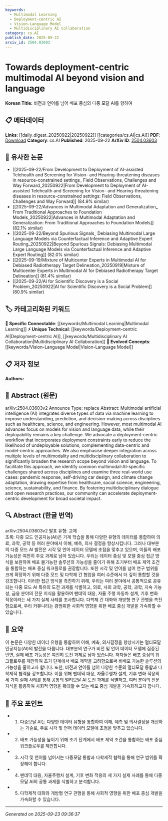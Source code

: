 ```yaml
---
keywords:
  - Multimodal Learning
  - Deployment-centric AI
  - Vision-Language Model
  - Multidisciplinary AI Collaboration
category: cs.AI
publish_date: 2025-09-22
arxiv_id: 2504.03603
---
```


<!-- KEYWORD_LINKING_METADATA:
{
  "processed_timestamp": "2025-09-23T09:36:37.057136",
  "vocabulary_version": "1.0",
  "selected_keywords": [
    "Multimodal Learning",
    "Deployment-centric AI",
    "Vision-Language Model",
    "Multidisciplinary AI Collaboration"
  ],
  "rejected_keywords": [],
  "similarity_scores": {
    "Multimodal Learning": 0.85,
    "Deployment-centric AI": 0.79,
    "Vision-Language Model": 0.8,
    "Multidisciplinary AI Collaboration": 0.78
  },
  "extraction_method": "AI_prompt_based",
  "budget_applied": true,
  "candidates_json": {
    "candidates": [
      {
        "surface": "Multimodal artificial intelligence",
        "canonical": "Multimodal Learning",
        "aliases": [
          "Multimodal AI"
        ],
        "category": "specific_connectable",
        "rationale": "This term is central to the paper's focus on integrating diverse data types and is a trending concept.",
        "novelty_score": 0.45,
        "connectivity_score": 0.88,
        "specificity_score": 0.82,
        "link_intent_score": 0.85
      },
      {
        "surface": "Deployment-centric workflow",
        "canonical": "Deployment-centric AI",
        "aliases": [
          "Deployment workflow"
        ],
        "category": "unique_technical",
        "rationale": "The paper introduces this concept as a novel approach to address deployability challenges in AI.",
        "novelty_score": 0.72,
        "connectivity_score": 0.65,
        "specificity_score": 0.78,
        "link_intent_score": 0.79
      },
      {
        "surface": "Vision and language",
        "canonical": "Vision-Language Model",
        "aliases": [
          "Vision-Language"
        ],
        "category": "evolved_concepts",
        "rationale": "This is a well-established area in multimodal AI, and the paper discusses expanding beyond it.",
        "novelty_score": 0.3,
        "connectivity_score": 0.9,
        "specificity_score": 0.7,
        "link_intent_score": 0.8
      },
      {
        "surface": "Multidisciplinary collaboration",
        "canonical": "Multidisciplinary AI Collaboration",
        "aliases": [
          "Cross-disciplinary collaboration"
        ],
        "category": "unique_technical",
        "rationale": "The paper emphasizes the importance of collaboration across disciplines to enhance AI deployment.",
        "novelty_score": 0.65,
        "connectivity_score": 0.7,
        "specificity_score": 0.75,
        "link_intent_score": 0.78
      }
    ],
    "ban_list_suggestions": [
      "healthcare",
      "science",
      "engineering",
      "sustainability",
      "finance"
    ]
  },
  "decisions": [
    {
      "candidate_surface": "Multimodal artificial intelligence",
      "resolved_canonical": "Multimodal Learning",
      "decision": "linked",
      "scores": {
        "novelty": 0.45,
        "connectivity": 0.88,
        "specificity": 0.82,
        "link_intent": 0.85
      }
    },
    {
      "candidate_surface": "Deployment-centric workflow",
      "resolved_canonical": "Deployment-centric AI",
      "decision": "linked",
      "scores": {
        "novelty": 0.72,
        "connectivity": 0.65,
        "specificity": 0.78,
        "link_intent": 0.79
      }
    },
    {
      "candidate_surface": "Vision and language",
      "resolved_canonical": "Vision-Language Model",
      "decision": "linked",
      "scores": {
        "novelty": 0.3,
        "connectivity": 0.9,
        "specificity": 0.7,
        "link_intent": 0.8
      }
    },
    {
      "candidate_surface": "Multidisciplinary collaboration",
      "resolved_canonical": "Multidisciplinary AI Collaboration",
      "decision": "linked",
      "scores": {
        "novelty": 0.65,
        "connectivity": 0.7,
        "specificity": 0.75,
        "link_intent": 0.78
      }
    }
  ]
}
-->

# Towards deployment-centric multimodal AI beyond vision and language

**Korean Title:** 비전과 언어를 넘어 배포 중심의 다중 모달 AI를 향하여

## 📋 메타데이터

**Links**: [[daily_digest_20250922|20250922]] [[categories/cs.AI|cs.AI]]
**PDF**: [Download](https://arxiv.org/pdf/2504.03603.pdf)
**Category**: cs.AI
**Published**: 2025-09-22
**ArXiv ID**: [2504.03603](https://arxiv.org/abs/2504.03603)

## 🔗 유사한 논문
- [[2025-09-22/From Development to Deployment of AI-assisted Telehealth and Screening for Vision- and Hearing-threatening diseases in resource-constrained settings_ Field Observations, Challenges and Way Forward_20250922|From Development to Deployment of AI-assisted Telehealth and Screening for Vision- and Hearing-threatening diseases in resource-constrained settings: Field Observations, Challenges and Way Forward]] (84.9% similar)
- [[2025-09-22/Advances in Multimodal Adaptation and Generalization_ From Traditional Approaches to Foundation Models_20250922|Advances in Multimodal Adaptation and Generalization: From Traditional Approaches to Foundation Models]] (82.1% similar)
- [[2025-09-22/Beyond Spurious Signals_ Debiasing Multimodal Large Language Models via Counterfactual Inference and Adaptive Expert Routing_20250922|Beyond Spurious Signals: Debiasing Multimodal Large Language Models via Counterfactual Inference and Adaptive Expert Routing]] (82.0% similar)
- [[2025-09-19/Mixture of Multicenter Experts in Multimodal AI for Debiased Radiotherapy Target Delineation_20250919|Mixture of Multicenter Experts in Multimodal AI for Debiased Radiotherapy Target Delineation]] (81.4% similar)
- [[2025-09-22/AI for Scientific Discovery is a Social Problem_20250922|AI for Scientific Discovery is a Social Problem]] (80.9% similar)

## 🏷️ 카테고리화된 키워드
**🔗 Specific Connectable**: [[keywords/Multimodal Learning|Multimodal Learning]]
**⚡ Unique Technical**: [[keywords/Deployment-centric AI|Deployment-centric AI]], [[keywords/Multidisciplinary AI Collaboration|Multidisciplinary AI Collaboration]]
**🚀 Evolved Concepts**: [[keywords/Vision-Language Model|Vision-Language Model]]

## 📋 저자 정보

**Authors:** 

## 📄 Abstract (원문)

arXiv:2504.03603v2 Announce Type: replace 
Abstract: Multimodal artificial intelligence (AI) integrates diverse types of data via machine learning to improve understanding, prediction, and decision-making across disciplines such as healthcare, science, and engineering. However, most multimodal AI advances focus on models for vision and language data, while their deployability remains a key challenge. We advocate a deployment-centric workflow that incorporates deployment constraints early to reduce the likelihood of undeployable solutions, complementing data-centric and model-centric approaches. We also emphasise deeper integration across multiple levels of multimodality and multidisciplinary collaboration to significantly broaden the research scope beyond vision and language. To facilitate this approach, we identify common multimodal-AI-specific challenges shared across disciplines and examine three real-world use cases: pandemic response, self-driving car design, and climate change adaptation, drawing expertise from healthcare, social science, engineering, science, sustainability, and finance. By fostering multidisciplinary dialogue and open research practices, our community can accelerate deployment-centric development for broad societal impact.

## 🔍 Abstract (한글 번역)

arXiv:2504.03603v2 발표 유형: 교체  
초록: 다중 모드 인공지능(AI)은 기계 학습을 통해 다양한 유형의 데이터를 통합하여 의료, 과학, 공학 등 여러 분야에서 이해, 예측, 의사 결정을 향상시킵니다. 그러나 대부분의 다중 모드 AI 발전은 시각 및 언어 데이터 모델에 초점을 맞추고 있으며, 이들의 배포 가능성은 여전히 주요 과제로 남아 있습니다. 우리는 데이터 중심 및 모델 중심 접근 방식을 보완하여 배포 불가능한 솔루션의 가능성을 줄이기 위해 초기부터 배포 제약 조건을 통합하는 배포 중심 워크플로를 권장합니다. 또한 시각 및 언어를 넘어 연구 범위를 크게 확장하기 위해 다중 모드 및 다학제 간 협업을 여러 수준에서 더 깊이 통합할 것을 강조합니다. 이러한 접근 방식을 촉진하기 위해, 우리는 여러 분야에서 공통적으로 공유되는 다중 모드 AI 특유의 도전 과제를 식별하고, 의료, 사회 과학, 공학, 과학, 지속 가능성, 금융 분야의 전문 지식을 활용하여 팬데믹 대응, 자율 주행 자동차 설계, 기후 변화 적응이라는 세 가지 실제 사례를 조사합니다. 다학제 간 대화와 개방형 연구 관행을 촉진함으로써, 우리 커뮤니티는 광범위한 사회적 영향을 위한 배포 중심 개발을 가속화할 수 있습니다.

## 📝 요약

이 논문은 다양한 데이터 유형을 통합하여 이해, 예측, 의사결정을 향상시키는 멀티모달 인공지능(AI)의 발전을 다룹니다. 대부분의 연구가 비전 및 언어 데이터 모델에 집중된 반면, 실제 배포 가능성은 여전히 도전 과제로 남아 있습니다. 저자들은 배포 중심의 워크플로우를 제안하여 초기 단계에서 배포 제약을 고려함으로써 비배포 가능한 솔루션의 가능성을 줄이고자 합니다. 또한, 비전과 언어를 넘어 다양한 수준의 멀티모달 통합과 다학제적 협력을 강조합니다. 이를 위해 팬데믹 대응, 자율주행차 설계, 기후 변화 적응의 세 가지 실제 사례를 통해 공통의 멀티모달 AI 도전 과제를 식별하고, 여러 분야의 전문 지식을 활용하여 사회적 영향을 확대할 수 있는 배포 중심 개발을 가속화하고자 합니다.

## 🎯 주요 포인트

- 1. 다중모달 AI는 다양한 데이터 유형을 통합하여 이해, 예측 및 의사결정을 개선하는 기술로, 주로 시각 및 언어 데이터 모델에 초점을 맞추고 있습니다.
- 2. 배포 가능성을 높이기 위해 초기 단계에서 배포 제약 조건을 통합하는 배포 중심 워크플로우를 제안합니다.
- 3. 시각 및 언어를 넘어서는 다중모달 통합과 다학제적 협력을 통해 연구 범위를 확장해야 합니다.
- 4. 팬데믹 대응, 자율주행차 설계, 기후 변화 적응의 세 가지 실제 사례를 통해 다중모달 AI의 공통 과제를 식별하고 분석합니다.
- 5. 다학제적 대화와 개방형 연구 관행을 통해 사회적 영향을 위한 배포 중심 개발을 가속화할 수 있습니다.


---

*Generated on 2025-09-23 09:36:37*